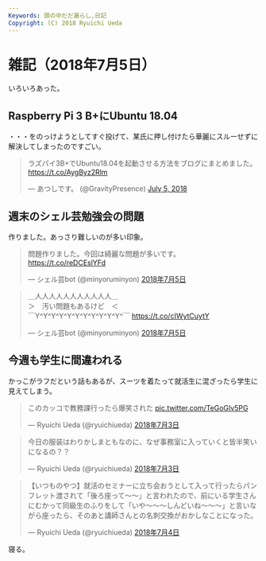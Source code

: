 ```yaml
---
Keywords: 頭の中だだ漏らし,日記
Copyright: (C) 2018 Ryuichi Ueda
---
```


# 雑記（2018年7月5日）

いろいろあった。

## Raspberry Pi 3 B+にUbuntu 18.04

・・・をのっけようとしてすぐ投げて、某氏に押し付けたら華麗にスルーせずに解決してしまったのですごい。

<blockquote class="twitter-tweet" data-partner="tweetdeck"><p lang="ja" dir="ltr">ラズパイ3B+でUbuntu18.04を起動させる方法をブログにまとめました。<a href="https://t.co/AygByz2Rlm">https://t.co/AygByz2Rlm</a></p>&mdash; あつしです。 (@GravityPresence) <a href="https://twitter.com/GravityPresence/status/1014735980127911936?ref_src=twsrc%5Etfw">July 5, 2018</a></blockquote>
<script async src="https://platform.twitter.com/widgets.js" charset="utf-8"></script>

## 週末のシェル芸勉強会の問題

作りました。あっさり難しいのが多い印象。

<blockquote class="twitter-tweet" data-lang="ja"><p lang="ja" dir="ltr">問題作りました。今回は綺麗な問題が多いです。 <a href="https://t.co/reDCEslYFd">https://t.co/reDCEslYFd</a></p>&mdash; シェル芸bot (@minyoruminyon) <a href="https://twitter.com/minyoruminyon/status/1014678192274067456?ref_src=twsrc%5Etfw">2018年7月5日</a></blockquote>
<script async src="https://platform.twitter.com/widgets.js" charset="utf-8"></script>

<blockquote class="twitter-tweet" data-lang="ja"><p lang="ja" dir="ltr">＿人人人人人人人人人人人＿<br>＞　汚い問題もあるけど　＜<br>￣Y^Y^Y^Y^Y^Y^Y^Y^Y^Y^Y^￣ <a href="https://t.co/cIWytCuytY">https://t.co/cIWytCuytY</a></p>&mdash; シェル芸bot (@minyoruminyon) <a href="https://twitter.com/minyoruminyon/status/1014678494469472256?ref_src=twsrc%5Etfw">2018年7月5日</a></blockquote>
<script async src="https://platform.twitter.com/widgets.js" charset="utf-8"></script>


## 今週も学生に間違われる

かっこがラフだという話もあるが、スーツを着たって就活生に混ざったら学生に見えてしまう。

<blockquote class="twitter-tweet" data-lang="ja"><p lang="ja" dir="ltr">このカッコで教務課行ったら爆笑された <a href="https://t.co/TeGoGlv5PG">pic.twitter.com/TeGoGlv5PG</a></p>&mdash; Ryuichi Ueda (@ryuichiueda) <a href="https://twitter.com/ryuichiueda/status/1013937899744555008?ref_src=twsrc%5Etfw">2018年7月3日</a></blockquote>
<script async src="https://platform.twitter.com/widgets.js" charset="utf-8"></script>

<blockquote class="twitter-tweet" data-lang="ja"><p lang="ja" dir="ltr">今日の服装はわりかしまともなのに、なぜ事務室に入っていくと皆半笑いになるの？？</p>&mdash; Ryuichi Ueda (@ryuichiueda) <a href="https://twitter.com/ryuichiueda/status/1014295786555764736?ref_src=twsrc%5Etfw">2018年7月3日</a></blockquote>


<blockquote class="twitter-tweet" data-lang="ja"><p lang="ja" dir="ltr">【いつものやつ】就活のセミナーに立ち会おうとして入って行ったらパンフレット渡されて「後ろ座って〜〜」と言われたので、前にいる学生さんにむかって同級生のふりをして「いや〜〜〜しんどいね〜〜〜」と言いながら座ったら、そのあと講師さんとの名刺交換がおかしなことになった。</p>&mdash; Ryuichi Ueda (@ryuichiueda) <a href="https://twitter.com/ryuichiueda/status/1014368871560515584?ref_src=twsrc%5Etfw">2018年7月4日</a></blockquote>



寝る。

